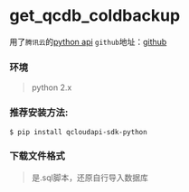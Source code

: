 # get_qcdb_coldbackup
用了`腾讯云`的[python api](https://www.qcloud.com/document/developer-resource/494/7244)
`github`地址：[github](https://github.com/liwg1995/qcloudapi-sdk-python)  

### 环境
> python 2.x
### 推荐安装方法:  

    $ pip install qcloudapi-sdk-python  
### 下载文件格式
> 是.sql脚本，还原自行导入数据库
